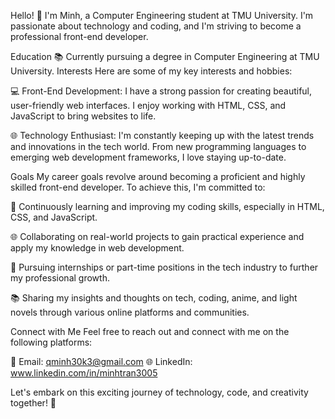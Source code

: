 Hello! 👋 I'm Minh, a Computer Engineering student at TMU University. I'm passionate about technology and coding, 
and I'm striving to become a professional front-end developer. 

Education
📚 Currently pursuing a degree in Computer Engineering at TMU University.
Interests
Here are some of my key interests and hobbies:

💻 Front-End Development: I have a strong passion for creating beautiful, user-friendly web interfaces. I enjoy working with HTML, CSS, and JavaScript to bring websites to life.

🌐 Technology Enthusiast: I'm constantly keeping up with the latest trends and innovations in the tech world. From new programming languages to emerging web development frameworks, I love staying up-to-date.

Goals
My career goals revolve around becoming a proficient and highly skilled front-end developer. To achieve this, I'm committed to:

📖 Continuously learning and improving my coding skills, especially in HTML, CSS, and JavaScript.

🌐 Collaborating on real-world projects to gain practical experience and apply my knowledge in web development.

💼 Pursuing internships or part-time positions in the tech industry to further my professional growth.

📚 Sharing my insights and thoughts on tech, coding, anime, and light novels through various online platforms and communities.


Connect with Me
Feel free to reach out and connect with me on the following platforms:

📧 Email: qminh30k3@gmail.com
🌐 LinkedIn: www.linkedin.com/in/minhtran3005

Let's embark on this exciting journey of technology, code, and creativity together! 🚀
